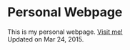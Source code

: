Personal Webpage
================
This is my personal webpage. [Visit me!](http://stlong0521.github.io)
<br />
Updated on Mar 24, 2015.
